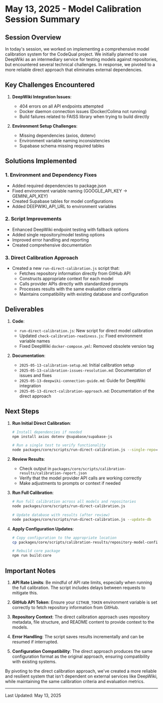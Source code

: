 # May 13, 2025 - Model Calibration Session Summary

## Session Overview

In today's session, we worked on implementing a comprehensive model calibration system for the CodeQual project. We initially planned to use DeepWiki as an intermediary service for testing models against repositories, but encountered several technical challenges. In response, we pivoted to a more reliable direct approach that eliminates external dependencies.

## Key Challenges Encountered

1. **DeepWiki Integration Issues**:
   - 404 errors on all API endpoints attempted
   - Docker daemon connection issues (Docker/Colima not running)
   - Build failures related to FAISS library when trying to build directly

2. **Environment Setup Challenges**:
   - Missing dependencies (axios, dotenv)
   - Environment variable naming inconsistencies
   - Supabase schema missing required tables

## Solutions Implemented

### 1. Environment and Dependency Fixes
- Added required dependencies to package.json
- Fixed environment variable naming (GOOGLE_API_KEY → GEMINI_API_KEY)
- Created Supabase tables for model configurations
- Added DEEPWIKI_API_URL to environment variables

### 2. Script Improvements
- Enhanced DeepWiki endpoint testing with fallback options
- Added single repository/model testing options
- Improved error handling and reporting
- Created comprehensive documentation

### 3. Direct Calibration Approach
- Created a new `run-direct-calibration.js` script that:
  - Fetches repository information directly from GitHub API
  - Constructs appropriate context for each model
  - Calls provider APIs directly with standardized prompts
  - Processes results with the same evaluation criteria
  - Maintains compatibility with existing database and configuration

## Deliverables

1. **Code**:
   - `run-direct-calibration.js`: New script for direct model calibration
   - Updated `check-calibration-readiness.js`: Fixed environment variable names
   - Fixed DeepWiki `docker-compose.yml`: Removed obsolete version tag

2. **Documentation**:
   - `2025-05-13-calibration-setup.md`: Initial calibration setup
   - `2025-05-13-calibration-issues-resolution.md`: Documentation of issues and fixes
   - `2025-05-13-deepwiki-connection-guide.md`: Guide for DeepWiki integration
   - `2025-05-13-direct-calibration-approach.md`: Documentation of the direct approach

## Next Steps

1. **Run Initial Direct Calibration**:
   ```bash
   # Install dependencies if needed
   npm install axios dotenv @supabase/supabase-js
   
   # Run a single test to verify functionality
   node packages/core/scripts/run-direct-calibration.js --single-repo="pallets/flask" --single-model="anthropic/claude-3-7-sonnet"
   ```

2. **Review Results**:
   - Check output in `packages/core/scripts/calibration-results/calibration-report.json`
   - Verify that the model provider API calls are working correctly
   - Make adjustments to prompts or context if needed

3. **Run Full Calibration**:
   ```bash
   # Run full calibration across all models and repositories
   node packages/core/scripts/run-direct-calibration.js
   
   # Update database with results (after review)
   node packages/core/scripts/run-direct-calibration.js --update-db
   ```

4. **Apply Configuration Updates**:
   ```bash
   # Copy configuration to the appropriate location
   cp packages/core/scripts/calibration-results/repository-model-config.ts packages/core/src/config/models/
   
   # Rebuild core package
   npm run build:core
   ```

## Important Notes

1. **API Rate Limits**: Be mindful of API rate limits, especially when running the full calibration. The script includes delays between requests to mitigate this.

2. **GitHub API Token**: Ensure your `GITHUB_TOKEN` environment variable is set correctly to fetch repository information from GitHub.

3. **Repository Context**: The direct calibration approach uses repository metadata, file structure, and README content to provide context to the models.

4. **Error Handling**: The script saves results incrementally and can be resumed if interrupted.

5. **Configuration Compatibility**: The direct approach produces the same configuration format as the original approach, ensuring compatibility with existing systems.

By pivoting to the direct calibration approach, we've created a more reliable and resilient system that isn't dependent on external services like DeepWiki, while maintaining the same calibration criteria and evaluation metrics.

---

Last Updated: May 13, 2025
